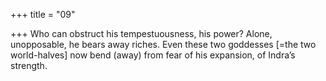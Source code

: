+++
title = "09"

+++
Who can obstruct his tempestuousness, his power? Alone, unopposable,  he bears away riches.
Even these two goddesses [=the two world-halves] now bend (away) from  fear of his expansion, of Indra’s strength.
